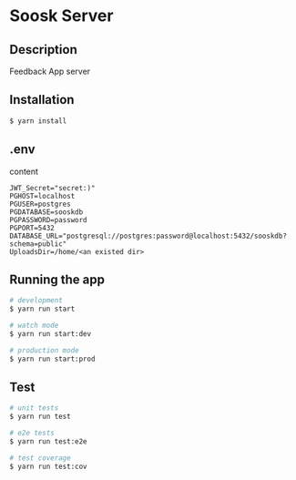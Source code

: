 # Soosk Server

## Description

Feedback App server

## Installation

```bash
$ yarn install
```

## .env

content

```
JWT_Secret="secret:)"
PGHOST=localhost
PGUSER=postgres
PGDATABASE=sooskdb
PGPASSWORD=password
PGPORT=5432
DATABASE_URL="postgresql://postgres:password@localhost:5432/sooskdb?schema=public"
UploadsDir=/home/<an existed dir>
```

## Running the app

```bash
# development
$ yarn run start

# watch mode
$ yarn run start:dev

# production mode
$ yarn run start:prod
```

## Test

```bash
# unit tests
$ yarn run test

# e2e tests
$ yarn run test:e2e

# test coverage
$ yarn run test:cov
```
